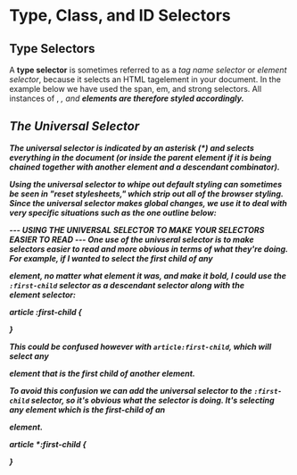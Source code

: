 # Type, Class, and ID Selectors #

## Type Selectors ##
A **type selector** is sometimes referred to as a *tag name selector* or *element selector*, because it selects an HTML tagelement in your document. In the example below we have used the span, em, and strong selectors. All instances of <span>, <em>, and <strong> elements are therefore styled accordingly.

## The Universal Selector ##
The universal selector is indicated by an asterisk (*) and selects everything in the document (or inside the parent element if it is being chained together with another element and a descendant combinator).

Using the universal selector to whipe out default styling can sometimes be seen in "reset stylesheets," which strip out all of the browser styling. Since the universal selector makes global changes, we use it to deal with very specific situations such as the one outline below:

--- USING THE UNIVERSAL SELECTOR TO MAKE YOUR SELECTORS EASIER TO READ ---
One use of the univseral selector is to make selectors easier to read and more obvious in terms of what they're doing. For example, if I wanted to select the first child of any <article> element, no matter what element it was, and make it bold, I could use the `:first-child` selector as a descendant selector along with the <article> element selector:

article :first-child {

}

This could be confused however with `article:first-child`, which will select any <article> element that is the first child of another element.

To avoid this confusion we can add the universal selector to the `:first-child` selector, so it's obvious what the selector is doing. It's selecting *any* element which is the first-child of an <article> element.

article *:first-child {

}